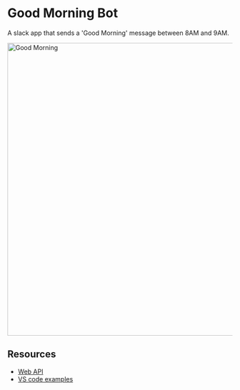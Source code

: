 # Good Morning Bot

A slack app that sends a 'Good Morning' message between 8AM and 9AM.

<img width="657" alt="Good Morning" src="https://user-images.githubusercontent.com/76179660/176921998-b35b24c0-0c5f-40c4-a8ca-5d65a1e2d87e.png">


## Resources

- [Web API](https://api.slack.com/methods?query=chat)
- [VS code examples](https://github.dev/slackapi/bolt-js/blob/main/examples/getting-started-typescript/src/app.ts)
